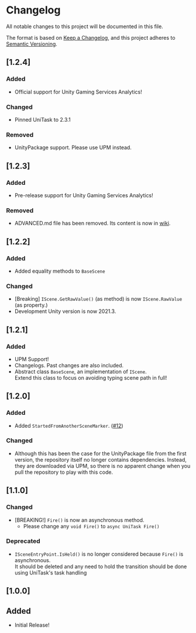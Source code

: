 # Changelog

All notable changes to this project will be documented in this file.

The format is based on [Keep a Changelog](https://keepachangelog.com/en/1.0.0/),
and this project adheres to [Semantic Versioning](https://semver.org/spec/v2.0.0.html).

## [1.2.4]
### Added
* Official support for Unity Gaming Services Analytics!

### Changed
* Pinned UniTask to 2.3.1

### Removed
* UnityPackage support. Please use UPM instead.

## [1.2.3]
### Added
* Pre-release support for Unity Gaming Services Analytics!

### Removed
* ADVANCED.md file has been removed. Its content is now in [wiki](https://github.com/Clpsplug/UniSwitcher/wiki).

## [1.2.2]
### Added
* Added equality methods to `BaseScene`

### Changed
* [Breaking] `IScene.GetRawValue()` (as method) is now `IScene.RawValue` (as property.)
* Development Unity version is now 2021.3.

## [1.2.1]
### Added
* UPM Support!
* Changelogs. Past changes are also included.
* Abstract class `BaseScene`, an implementation of `IScene`.  
  Extend this class to focus on avoiding typing scene path in full!

## [1.2.0]
### Added

* Added `StartedFromAnotherSceneMarker`. ([#12](https://github.com/Clpsplug/UniSwitcher/pull/12))

### Changed

* Although this has been the case for the UnityPackage file from the first version, the repository itself no longer contains dependencies.
  Instead, they are downloaded via UPM, so there is no apparent change when you pull the repository to play with this code.

## [1.1.0]
### Changed
* [BREAKING!] `Fire()` is now an asynchronous method.
  * Please change any `void Fire()` to `async UniTask Fire()`

### Deprecated
* `ISceneEntryPoint.IsHeld()` is no longer considered because `Fire()` is asynchronous.  
  It should be deleted and any need to hold the transition should be done using UniTask's task handling

## [1.0.0]
## Added
* Initial Release!